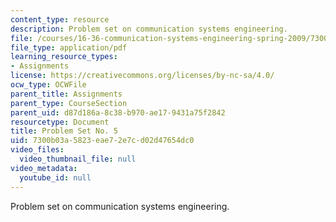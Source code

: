 ```yaml
---
content_type: resource
description: Problem set on communication systems engineering.
file: /courses/16-36-communication-systems-engineering-spring-2009/7300b03a5823eae72e7cd02d47654dc0_MIT16_36s09_assn05.pdf
file_type: application/pdf
learning_resource_types:
- Assignments
license: https://creativecommons.org/licenses/by-nc-sa/4.0/
ocw_type: OCWFile
parent_title: Assignments
parent_type: CourseSection
parent_uid: d87d186a-8c38-b970-ae17-9431a75f2842
resourcetype: Document
title: Problem Set No. 5
uid: 7300b03a-5823-eae7-2e7c-d02d47654dc0
video_files:
  video_thumbnail_file: null
video_metadata:
  youtube_id: null
---
```

Problem set on communication systems engineering.